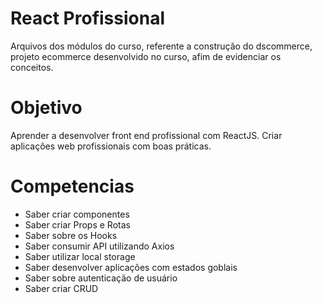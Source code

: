 # React Profissional
Arquivos dos módulos do curso, referente a construção do dscommerce, projeto ecommerce desenvolvido no curso, afim de evidenciar os conceitos.

# Objetivo
Aprender a desenvolver front end profissional com ReactJS. Criar aplicações web profissionais com boas práticas.

# Competencias
- Saber criar componentes
- Saber criar Props e Rotas
- Saber sobre os Hooks
- Saber consumir API utilizando Axios
- Saber utilizar local storage
- Saber desenvolver aplicações com estados goblais
- Saber sobre autenticação de usuário
- Saber criar CRUD